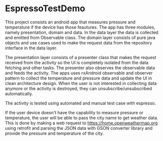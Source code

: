# EspressoTestDemo
This project consists an android app that measures pressure and temperature if the device has those feautures. The app has three modules, 
namely presentation, domain and data. In the data layer the data is collected and emitted from Observable class. The domain layer consists 
of pure java objects and use cases used to make the request data from the repository interface in the data layer. 

The presentation layer consists of a presenter class that makes the request received from the activity so the UI is completely isolated 
from the data fetching and other tasks. The presenter also observes the observable data and feeds the activity. The apps uses rxAndroid 
observable and observer pattern to collect the temperature and pressure data and update the UI in clean architecture design. When the user 
is not interested in collecting data anymore or the activity is destroyed, they can unsubscribe/unsubscribed automatically.

The activity is tested using automated and manual test case with espresso. 

If the user device doesn't have the capability to measure pressure or temperature, the user will be able to pass the city name to get weather data. This is done by making a web request to https://home.openweathermap.org using retrofit and parsing the JSON data with GSON converter library and provide the pressure and temperature of the city.
